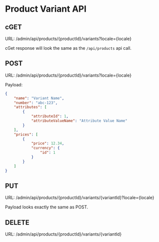 # Product Variant API

## cGET

URL: /admin/api/products/{productId}/variants?locale={locale}

cGet response will look the same as the `/api/products` api call.

## POST

URL: /admin/api/products/{productId}/variants?locale={locale}

Payload:

```json
{
    "name": "Variant Name",
    "number": "abc-123",
    "attributes": [
        {
            "attributeId": 1,
            "attributeValueName": "Attribute Value Name"
        }
    ],
    "prices": [
        {
            "price": 12.34,
            "currency": {
                "id": 1
            }
        }
    ]
}
```

## PUT

URL: /admin/api/products/{productId}/variants/{variantId}?locale={locale}

Payload looks exactly the same as POST.

## DELETE

URL: /admin/api/products/{productId}/variants/{variantId}
